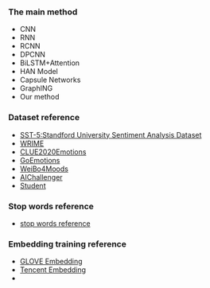 ### The main method
+ CNN
+ RNN
+ RCNN
+ DPCNN
+ BiLSTM+Attention
+ HAN Model
+ Capsule Networks
+ GraphING
+ Our method

### Dataset reference
+ [SST-5:Standford University Sentiment Analysis Dataset](https://nlp.stanford.edu/sentiment/index.html)
+ [WRIME](https://github.com/ids-cv/wrime)
+ [CLUE2020Emotions](https://github.com/CLUEbenchmark/CLUEmotionAnalysis2020)
+ [GoEmotions](https://github.com/google-research/google-research/tree/master/goemotions)
+ [WeiBo4Moods](https://github.com/SophonPlus/ChineseNlpCorpus)
+ [AIChallenger](https://github.com/CLUEbenchmark/CLUEDatasetSearch)
+ [Student]()

### Stop words reference
+ [stop words reference](https://github.com/stopwords-iso/stopwords-iso)

### Embedding training reference
+ [GLOVE Embedding]()
+ [Tencent Embedding]()
+ [](https://github.com/singletongue/WikiEntVec)

